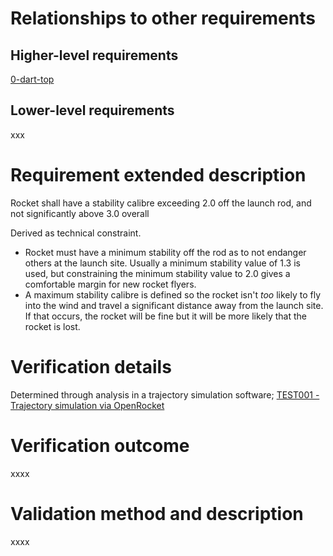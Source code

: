 # Relationships to other requirements
## Higher-level requirements
[0-dart-top](50-System-Trees/dart/0-dart-top.md)
## Lower-level requirements
xxx

# Requirement extended description
Rocket shall have a stability calibre exceeding 2.0 off the launch rod, and not significantly above 3.0 overall

Derived as technical constraint.
- Rocket must have a minimum stability off the rod as to not endanger others at the launch site. Usually a minimum stability value of 1.3 is used, but constraining the minimum stability value to 2.0 gives a comfortable margin for new rocket flyers.
- A maximum stability calibre is defined so the rocket isn't *too* likely to fly into the wind and travel a significant distance away from the launch site. If that occurs, the rocket will be fine but it will be more likely that the rocket is lost.

# Verification details
Determined through analysis in a trajectory simulation software; [TEST001 - Trajectory simulation via OpenRocket](50-System-Trees/dart/TEST001%20-%20Trajectory%20simulation%20via%20OpenRocket.md)

# Verification outcome
xxxx

# Validation method and description
xxxx